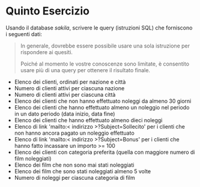 # Quinto Esercizio
Usando il database *sakila*, scrivere le query (istruzioni SQL) che forniscono i seguenti dati:
> In generale, dovrebbe essere possibile usare una sola istruzione per rispondere ai quesiti.
> 
> Poiché al momento le vostre conoscenze sono limitate, è consentito usare più di una query per ottenere il risultato finale.

* Elenco dei clienti, ordinati per nazione e città
* Numero di clienti attivi per ciascuna nazione
* Numero di clienti attivi per ciascuna città
* Elenco dei clienti che non hanno effettuato noleggi da almeno 30 giorni
* Elenco dei clienti che hanno effettuato almeno un noleggio nel periodo in un dato periodo (data inizio, data fine)
* Elenco dei clienti che hanno effettuato almeno dieci noleggi
* Elenco di link 'mailto:< indirizzo >?Subject=Sollecito' per i clienti che non hanno ancora pagato un noleggio effettuato
* Elenco di link 'mailto:< indirizzo >?Subject=Bonus' per i clienti che hanno fatto incassare un importo >= 100
* Elenco dei clienti con categoria preferita (quella con maggiore numero di film noleggiati)
* Elenco dei film che non sono mai stati noleggiati
* Elenco dei film che sono stati noleggiati almeno 5 volte
* Numero di noleggi per ciascuna categoria di film
